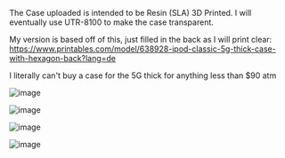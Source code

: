 The Case uploaded is intended to be Resin (SLA) 3D Printed. I will eventually use UTR-8100 to make the case transparent.

My version is based off of this, just filled in the back as I will print clear: https://www.printables.com/model/638928-ipod-classic-5g-thick-case-with-hexagon-back?lang=de

I literally can't buy a case for the 5G thick for anything less than $90 atm

![image](https://github.com/user-attachments/assets/81b2746d-f5e8-4c82-9417-e83e44125845)

![image](https://github.com/user-attachments/assets/c8dd4356-6853-43bb-a5a0-b511c8f52efe)

![image](https://github.com/user-attachments/assets/27ec066f-0d25-462e-877c-71e03d205ae3)

![image](https://github.com/user-attachments/assets/8229a971-1ebc-4f25-a4c5-2daa58d2bcf7)
